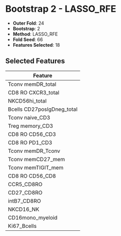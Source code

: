 # Bootstrap 2 - LASSO_RFE

- **Outer Fold**: 24
- **Bootstrap**: 2
- **Method**: LASSO_RFE
- **Fold Seed**: 66
- **Features Selected**: 18

## Selected Features

| Feature |
|---------|
| Tconv memDR_total |
| CD8 RO CXCR3_total |
| NKCD56hi_total |
| Bcells CD27posIgDneg_total |
| Tconv naive_CD3 |
| Treg memory_CD3 |
| CD8 RO CD56_CD3 |
| CD8 RO PD1_CD3 |
| Tconv memDR_Tconv |
| Tconv memCD27_mem |
| Tconv memTIGIT_mem |
| CD8 RO CD56_CD8 |
| CCR5_CD8RO |
| CD27_CD8RO |
| intB7_CD8RO |
| NKCD16_NK |
| CD16mono_myeloid |
| Ki67_Bcells |
